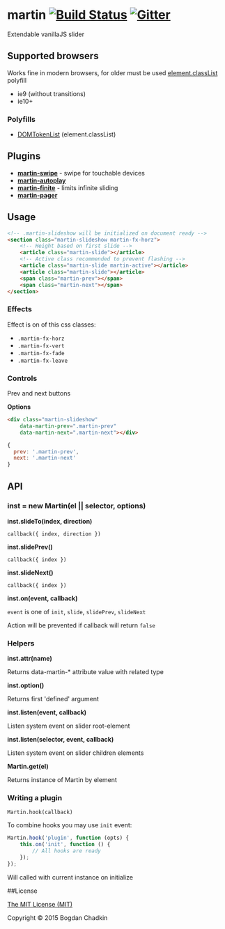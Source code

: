# martin [![Build Status][ci-img]][ci] [![Gitter][chat-img]][chat]

[chat-img]: https://badges.gitter.im/Join%20Chat.svg
[ci-img]:   https://travis-ci.org/TrySound/martin.svg
[chat]:     https://gitter.im/TrySound/martin
[ci]:       https://travis-ci.org/TrySound/martin

Extendable vanillaJS slider

## Supported browsers

Works fine in modern browsers, for older must be used [element.classList](http://caniuse.com/#feat=classlist) polyfill

- ie9 (without transitions)
- ie10+

### Polyfills

- [DOMTokenList](https://github.com/jwilsson/domtokenlist) (element.classList)

## Plugins

- **[martin-swipe](https://github.com/TrySound/martin-swipe)** - swipe for touchable devices
- **[martin-autoplay](https://github.com/TrySound/martin-autoplay)**
- **[martin-finite](https://github.com/TrySound/martin-finite)** - limits infinite sliding
- **[martin-pager](https://github.com/TrySound/martin-pager)**

## Usage

```html
<!-- .martin-slideshow will be initialized on document ready -->
<section class="martin-slideshow martin-fx-horz">
	<!-- Height based on first slide -->
	<article class="martin-slide"></article>
	<!-- Active class recommended to prevent flashing -->
	<article class="martin-slide martin-active"></article>
	<article class="martin-slide"></article>
	<span class="martin-prev"></span>
	<span class="martin-next"></span>
</section>
```

### Effects

Effect is on of this css classes:

- `.martin-fx-horz`
- `.martin-fx-vert`
- `.martin-fx-fade`
- `.martin-fx-leave`

### Controls

Prev and next buttons

**Options**

```html
<div class="martin-slideshow"
	data-martin-prev=".martin-prev"
	data-martin-next=".martin-next"></div>
```

```js
{
  prev: '.martin-prev',
  next: '.martin-next'
}
```

## API

### inst = new Martin(el || selector, options)

**inst.slideTo(index, direction)**

`callback({ index, direction })`

**inst.slidePrev()**

`callback({ index })`

**inst.slideNext()**

`callback({ index })`

**inst.on(event, callback)**

`event` is one of `init`, `slide`, `slidePrev`, `slideNext`

Action will be prevented if callback will return `false`

### Helpers

**inst.attr(name)**

Returns data-martin-* attribute value with related type

**inst.option()**

Returns first 'defined' argument

**inst.listen(event, callback)**

Listen system event on slider root-element

**inst.listen(selector, event, callback)**

Listen system event on slider children elements

**Martin.get(el)**

Returns instance of Martin by element

### Writing a plugin

`Martin.hook(callback)`

To combine hooks you may use `init` event:

```js
Martin.hook('plugin', function (opts) {
	this.on('init', function () {
		// All hooks are ready
	});
});
```

Will called with current instance on initialize

##License

[The MIT License (MIT)](LICENSE)

Copyright &copy; 2015 Bogdan Chadkin
